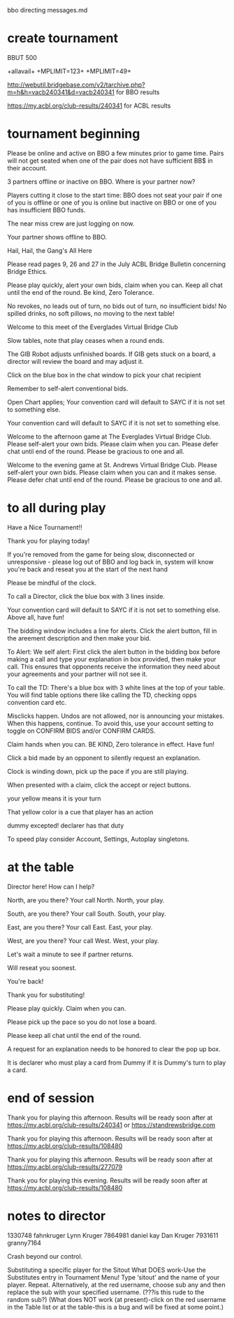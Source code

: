 bbo directing messages.md


# create tournament

BBUT 500

+allavail+
+MPLIMIT=123+
+MPLIMIT=49+

http://webutil.bridgebase.com/v2/tarchive.php?m=h&h=vacb240341&d=vacb240341 for BBO results

https://my.acbl.org/club-results/240341 for ACBL results

# tournament beginning


Please be online and active on BBO a few minutes prior to game time. Pairs will not get seated when one of the pair does not have sufficient BB$ in their account.

3 partners offline or inactive on BBO. Where is your partner now?

Players cutting it close to the start time: BBO does not seat your pair if one of you is offline or one of you is online but inactive on BBO or one of you has insufficient BBO funds.

The near miss crew are just logging on now.

Your partner shows offline to BBO.

Hail, Hail, the Gang's All Here

Please read pages 9, 26 and 27 in the July ACBL Bridge Bulletin concerning Bridge Ethics.

Please play quickly, alert your own bids, claim when you can. 
Keep all chat until the end of the round. 
Be kind, Zero Tolerance.

No revokes, no leads out of turn, no bids out of turn, no insufficient bids!
No spilled drinks, no soft pillows, no moving to the next table!

Welcome to this meet of the Everglades Virtual Bridge Club

Slow tables, note that play ceases when a round ends.

The GIB Robot adjusts unfinished boards. If GIB gets stuck on a board, a director will review the board and may adjust it.

Click on the blue box in the chat window to pick your chat recipient

Remember to self-alert conventional bids.

Open Chart applies; Your convention card will default to SAYC if it is not set to something else.

Your convention card will default to SAYC if it is not set to something else.


Welcome to the afternoon game at The Everglades Virtual Bridge Club. Please self-alert your own bids. Please claim when you can. Please defer chat until end of the round. Please be gracious to one and all.

Welcome to the evening game at St. Andrews Virtual Bridge Club. Please self-alert your own bids. Please claim when you can and it makes sense. Please defer chat until end of the round. Please be gracious to one and all.


# to all during play

Have a Nice Tournament!!

Thank you for playing today!

If you're removed from the game for being slow, disconnected or unresponsive - please log out of BBO and log back in, system will know you're back and reseat you at the start of the next hand

Please be mindful of the clock.

To call a Director, click the blue box with 3 lines inside. 

Your convention card will default to SAYC if it is not set to something else. 
Above all, have fun!

The bidding window includes a line for alerts. Click the alert button, fill in the areement description and then make your bid.

To Alert: We self alert: First click the alert button in the bidding box before making a call and type your explanation in box provided, then make your call. This ensures that opponents receive the information they need about your agreements and your partner will not see it.

To call the TD: There's a blue box with 3 white lines at the top of your table. You will find table options there like calling the TD, checking opps convention card etc.

Misclicks happen. Undos are not allowed, nor is announcing your mistakes. When this happens, continue. To avoid this, use your account setting to toggle on CONFIRM BIDS and/or CONFIRM CARDS.

Claim hands when you can. BE KIND, Zero tolerance in effect. Have fun!

Click a bid made by an opponent to silently request an explanation.

Clock is winding down, pick up the pace if you are still playing.

When presented with a claim, click the accept or reject buttons.

your yellow means it is your turn

That yellow color is a cue that player has an action

dummy excepted! declarer has that duty

To speed play consider Account, Settings, Autoplay singletons.

# at the table

Director here! How can I help?

North, are you there?
Your call North.
North, your play.

South, are you there?
Your call South.
South, your play.

East, are you there?
Your call East.
East, your play.

West, are you there?
Your call West.
West, your play.

Let's wait a minute to see if partner returns.

Will reseat you soonest.

You're back!

Thank you for substituting!

Please play quickly. Claim when you can.

Please pick up the pace so you do not lose a board.

Please keep all chat until the end of the round.

A request for an explanation needs to be honored to clear the pop up box. 

It is declarer who must play a card from Dummy if it is Dummy's turn to play a card.


# end of session

Thank you for playing this afternoon. Results will be ready soon after at https://my.acbl.org/club-results/240341 or https://standrewsbridge.com

Thank you for playing this afternoon. Results will be ready soon after at https://my.acbl.org/club-results/108480

Thank you for playing this afternoon. Results will be ready soon after at https://my.acbl.org/club-results/277079

Thank you for playing this evening. Results will be ready soon after at https://my.acbl.org/club-results/108480


# notes to director
1330748 fahnkruger Lynn Kruger
7864981 daniel kay Dan Kruger 
7931611 granny7164

Crash beyond our control. 

Substituting a specific player for the Sitout
What DOES work-Use the Substitutes entry in Tournament Menu! Type ‘sitout’ and the name of your player.  Repeat.
Alternatively, at the red username, choose sub any and then replace the sub with your specified username.  (???is this rude to the random sub?)
(What does NOT work (at present)-click on the red username in the Table list or at the table-this is a bug and will be fixed at some point.)
